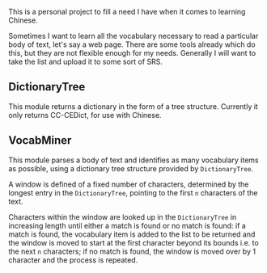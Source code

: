 This is a personal project to fill a need I have when it comes to learning Chinese.

Sometimes I want to learn all the vocabulary necessary to read a particular body of text, let's say a web page. There
are some tools already which do this, but they are not flexible enough for my needs. Generally I will want to take the
list and upload it to some sort of SRS.

## DictionaryTree

This module returns a dictionary in the form of a tree structure. Currently it only returns CC-CEDict, for use with
Chinese.

## VocabMiner

This module parses a body of text and identifies as many vocabulary items as possible, using a dictionary tree structure
provided by `DictionaryTree`.

A window is defined of a fixed number of characters, determined by the longest entry in the `DictionaryTree`, pointing
to the first `n` characters of the text.

Characters within the window are looked up in the `DictionaryTree` in increasing length until either a match is found or
no match is found: if a match is found, the vocabulary item is added to the list to be returned and the window is moved
to start at the first character beyond its bounds i.e. to the next `n` characters; if no match is found,
the window is moved over by 1 character and the process is repeated.